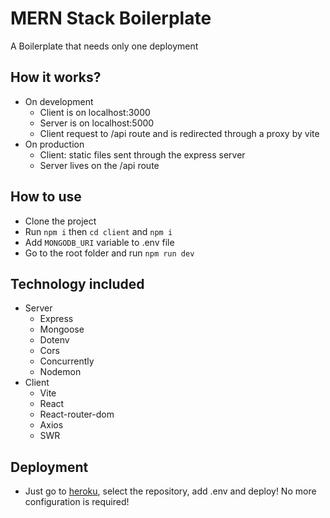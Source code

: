 # MERN Stack Boilerplate

A Boilerplate that needs only one deployment

## How it works?

- On development
  - Client is on localhost:3000
  - Server is on localhost:5000
  - Client request to /api route and is redirected through a proxy by vite
- On production
  - Client: static files sent through the express server
  - Server lives on the /api route

## How to use

- Clone the project
- Run `npm i` then `cd client` and `npm i`
- Add `MONGODB_URI` variable to .env file
- Go to the root folder and run `npm run dev`

## Technology included

- Server
  - Express
  - Mongoose
  - Dotenv
  - Cors
  - Concurrently
  - Nodemon
- Client
  - Vite
  - React
  - React-router-dom
  - Axios
  - SWR

## Deployment

- Just go to [heroku](https://heroku.com/), select the repository, add .env and deploy! No more configuration is required!
